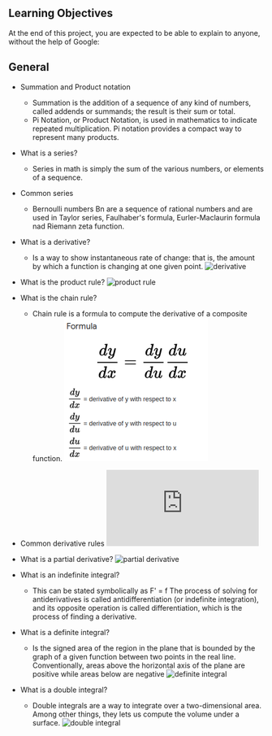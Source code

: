 ## Learning Objectives

At the end of this project, you are expected to be able to explain to anyone, without the help of Google:

## General

- Summation and Product notation
    - Summation is the addition of a sequence of any kind of numbers, called addends or summands; the result is their sum or total.
    - Pi Notation, or Product Notation, is used in mathematics to indicate repeated multiplication. Pi notation provides a compact way to represent many products.

- What is a series?
    - Series in math is simply the sum of the various numbers, or elements of a sequence. 
- Common series
    - Bernoulli numbers Bn are a sequence of rational numbers
    and are used in Taylor series, Faulhaber's formula, Eurler-Maclaurin formula nad Riemann zeta function.
- What is a derivative?
    - Is a way to show instantaneous rate of change: that is, the amount by which a function is changing at one given point.
    ![derivative](https://upload.wikimedia.org/wikipedia/commons/2/21/What_is_derivative_%28animation%29.gif)

- What is the product rule? 
    ![product rule](https://github.com/afarizap/holbertonschool-machine_learning/blob/main/math/0x02-calculus/img/product_rule.png?raw=true)

- What is the chain rule?
    - Chain rule is a formula to compute the derivative of a composite function. 
    ![chain rule](https://raw.githubusercontent.com/afarizap/holbertonschool-machine_learning/main/math/0x02-calculus/imgs/chain_rule.png)

- Common derivative rules
    ![derivative rules](https://www.coastal.edu/media/academics/universitycollege/mathcenter/handouts/calculus/deranint.PDF)
- What is a partial derivative?
    ![partial derivative](https://github.com/afarizap/holbertonschool-machine_learning/blob/main/math/0x02-calculus/img/partial_derivative.png?raw=true)
- What is an indefinite integral?
    - This can be stated symbolically as F' = f The process of solving for antiderivatives is called antidifferentiation (or indefinite integration), and its opposite operation is called differentiation, which is the process of finding a derivative. 
- What is a definite integral?
    - Is the signed area of the region in the plane that is bounded by the graph of a given function between two points in the real line. Conventionally, areas above the horizontal axis of the plane are positive while areas below are negative
    ![definite integral](https://github.com/afarizap/holbertonschool-machine_learning/blob/main/math/0x02-calculus/img/definite_integral.png?raw=true)
- What is a double integral?
    - Double integrals are a way to integrate over a two-dimensional area. Among other things, they lets us compute the volume under a surface.
    ![double integral](https://github.com/afarizap/holbertonschool-machine_learning/blob/main/math/0x02-calculus/img/double_integral.png?raw=true)
